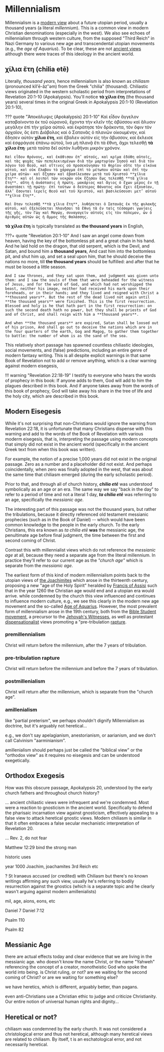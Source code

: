 # Millennialism

Millennialism is a [modern view](index.md) about a future utopian period, usually a thousand years (a literal *millennium*).
This is a common view in modern Christian denominations (especially in the west).
We also see echoes of millennialism through western culture, from the supposed "Third Reich" in Nazi Germany to various new age and transcendental utopian movements (e.g., the *age of Aquarius*).
To be clear, these are not [ancient views](../ancient-views/index.md) although there were traces of this ideology in the ancient world.


## χίλια ἔτη (chilia etē)

Literally, *thousand years*, hence millennialism is also known as *chiliasm* (pronounced kĭl′ē-ăz″əm) from the Greek "chilia" (thousand).
Chiliastic views originated in the western scholastic period from interpretations of Revelation 20:1-10 (Apokalypsis).
You'll notice **τὰ χίλια ἔτη** (the thousand years) several times in the original Greek in Apokalypsis 20:1-10 (Revelation 20:1-10),


??? quote "Ἀποκάλυψις (Apokalypsis) 20:1-10"
    Καὶ εἶδον ἄγγελον καταβαίνοντα ἐκ τοῦ οὐρανοῦ, ἔχοντα τὴν κλεῖν τῆς ἀβύσσου καὶ ἅλυσιν μεγάλην ἐπὶ τὴν χεῖρα αὐτοῦ. καὶ ἐκράτησε τὸν δράκοντα, τὸν ὄφιν τὸν ἀρχαῖον, ὅς ἐστι Διάβολος καὶ ὁ Σατανᾶς ὁ πλανῶν οἰκουμένην, καὶ ἔδησεν αὐτὸν **χίλια ἔτη**, καὶ ἔβαλεν αὐτὸν εἰς τὴν ἄβυσσον, καὶ ἔκλεισε καὶ ἐσφράγισε ἐπάνω αὐτοῦ, ἵνα μὴ πλανᾷ ἔτι τὰ ἔθνη, ἄχρι τελεσθῇ **τὰ χίλια ἔτη**· μετὰ ταῦτα δεῖ αὐτὸν λυθῆναι μικρὸν χρόνον.

    Καὶ εἶδον θρόνους, καὶ ἐκάθισαν ἐπ’ αὐτούς, καὶ κρῖμα ἐδόθη αὐτοῖς, καὶ τὰς ψυχὰς τῶν πεπελεκισμένων διὰ τὴν μαρτυρίαν Ἰησοῦ καὶ διὰ τὸν λόγον τοῦ Θεοῦ, καὶ οἵτινες οὐ προσεκύνησαν τὸ θηρίον οὔτε τὴν εἰκόνα αὐτοῦ, καὶ οὐκ ἔλαβον τὸ χάραγμα ἐπὶ τὸ μέτωπον αὐτῶν καὶ ἐπὶ τὴν χεῖρα αὐτῶν· καὶ ἔζησαν καὶ ἐβασίλευσαν μετὰ τοῦ Χριστοῦ **χίλια ἔτη**· καὶ οἱ λοιποὶ τῶν νεκρῶν οὐκ ἔζησαν ἕως τελεσθῇ **τὰ χίλια ἔτη**. αὕτη ἡ ἀνάστασις ἡ πρώτη. μακάριος καὶ ἅγιος ὁ ἔχων μέρος ἐν τῇ ἀναστάσει τῇ πρώτῃ· ἐπὶ τούτων ὁ δεύτερος θάνατος οὐκ ἔχει ἐξουσίαν, ἀλλ’ ἔσονται ἱερεῖς Θεοῦ καὶ τοῦ Χριστοῦ, καὶ βασιλεύσουσι μετ’ αὐτοῦ **χίλια ἔτη**.

    Καὶ ὅταν τελεσθῇ **τὰ χίλια ἔτη**, λυθήσεται ὁ Σατανᾶς ἐκ τῆς φυλακῆς αὐτοῦ, καὶ ἐξελεύσεται πλανῆσαι τὰ ἔθνη τὰ ἐν ταῖς τέσσαρσι γωνίαις τῆς γῆς, τὸν Γὼγ καὶ Μαγώγ, συναγαγεῖν αὐτοὺς εἰς τὸν πόλεμον, ὧν ὁ ἀριθμὸς αὐτῶν ὡς ἡ ἄμμος τῆς θαλάσσης.

**τὰ χίλια ἔτη** is typically translated as **the thousand years** in English,

???+ quote "Revelation 20:1-10"
    And I saw an angel come down from heaven, having the key of the bottomless pit and a great chain in his hand. And he laid hold on the dragon, that old serpent, which is the Devil, and Satan, and bound him a **thousand years**, And cast him into the bottomless pit, and shut him up, and set a seal upon him, that he should deceive the nations no more, till **the thousand years** should be fulfilled: and after that he must be loosed a little season.

    And I saw thrones, and they sat upon them, and judgment was given unto them: and I saw the souls of them that were beheaded for the witness of Jesus, and for the word of God, and which had not worshipped the beast, neither his image, neither had received his mark upon their foreheads, or in their hands; and they lived and reigned with Christ a **thousand years**. But the rest of the dead lived not again until **the thousand years** were finished. This is the first resurrection. Blessed and holy is he that hath part in the first resurrection: on such the second death hath no power, but they shall be priests of God and of Christ, and shall reign with him a **thousand years**.

    And when **the thousand years** are expired, Satan shall be loosed out of his prison, And shall go out to deceive the nations which are in the four quarters of the earth, Gog and Magog, to gather them together to battle: the number of whom is as the sand of the sea.

This relatively short passage has spawned countless chiliastic ideologies, social movements, and (false) predictions, including an entire genre of modern fantasy writing.
This is all despite explicit warnings in that same Book of Revelation not to add or remove anything, which is a clear warning against modern eisegesis,

!!! warning "Revelation 22:18-19"
    I testify to everyone who hears the words of prophecy in this book: If anyone adds to them, God will add to him the plagues described in this book. And if anyone takes away from the words of this book of prophecy, God will take away his share in the tree of life and the holy city, which are described in this book.



## Modern Eisegesis

While it's not surprising that non-Christians would ignore the warning from Revelation 22:18, it is unfortunate that many Christians dispense with this warning and add to the words of the Book of Revelation with various moderm eisegesis, that is, interpreting the passage using modern concepts that simply did not exist in the ancient world
(specifically in the ancient Greek text from when this book was written).

For example, the notion of a precise 1,000 years did not exist in the original passage. Zero as a number and a placeholder did not exist. 
And perhaps coincidentally, when zero was finally adopted in the west, that was about the same time that chiliasm emerged (during the early scholastic period).

Prior to that, and through all of church history, ***chilia etē*** was understood symbolically as an age or an era.
The same way we say "back in the day" to refer to a period of time and not a literal 1 day, ***ta chilia etē*** was referring to an age, specifically the *messianic age*.

The interesting part of this passage was not the thousand years, but rather the tribulations, because it directly referenced old testament messianic prophecies (such as in the Book of Daniel) -- which would have been common knowledge to the people in the early church.
To the early Christians, this era known as *ta chilia etē* **was** the messianic age, the penultimate age before final judgment, the time between the first and second coming of Christ.

Contrast this with millennialist views which do not reference the *messianic age* at all, because they need a separate age from the literal millennium. In practice they'll refer to our current age as the *"church age"* which is separate from the *messianic age*.

The earliest form of this kind of modern millennialism points back to the utopian views of 
 [the Joachimites](https://en.wikipedia.org/wiki/Joachimites) 
 which arose in the thirteenth century, proposing
 a new "age of the Holy Spirit" heralded by 
 [Francis of Assisi](https://en.wikipedia.org/wiki/Francis_of_Assisi)
 such that in the year 1260 the Christian age would end and a utopian era would arrive.
while condemned by the church this view influenced and continues to influence modern culture, 
 e.g., we see this clearly in
 the modern new age movement and the so-called
 [Age of Aquarius](https://en.wikipedia.org/wiki/Age_of_Aquarius).
However, the most prevalent form of millennialism arose in the 19th century, both from the
 [Bible Student movement](https://en.wikipedia.org/wiki/Bible_Student_movement),
 a precursor to the [Jehovah's Witnesses](https://en.wikipedia.org/wiki/Jehovah%27s_Witnesses),
 as well as protestant [dispensationalist](https://en.wikipedia.org/wiki/Dispensationalism)
 views promoting a "pre-tribulation [rapture](https://en.wikipedia.org/wiki/Rapture).






### premillennialism

Christ will return before the millennium, after the 7 years of tribulation.





### pre-tribulation rapture

Christ will return before the millennium and before the 7 years of tribulation.






### postmillenialism

Christ will return after the millennium, which is separate from the "church age".






### amillenialism

like "partial preterism", we perhaps shouldn't dignify Millennialism as doctrine, but it's arguably not heretical...

e.g., we don't say apelagianism, anestorianism, or aarianism, and we don't call Calvinism "aarminianism".

amillenialism should perhaps just be called the "biblical view" or the "orthodox view" as it requires no eisegesis and can be understood exegetically.





## Orthodox Exegesis

How was this obscure passage, Apokalypsis 20, understood by the early church fathers and throughout church history?

...
ancient chiliastic views were infrequent and we're condemned. Most were a reaction to gnosticism in the ancient world. Specifically to defend the pharisaic incarnation view against gnosticism, effectively appealing to a false view to attack heretical gnostic views.
Modern chiliasm is similar in that it often embraces a false secular mechanistic interpretation of Revelation 20.


... Rev. 2, do not fear


Matthew 12:29 
bind the strong man


historic uses

year 1000
Joachim, joachamites
3rd Reich
etc


? St Iranaeus
 accused (or credited) with Chiliasm but there's no known writings affirming any such view, usually he's referring to bodily resurrection against the gnostics (which is a separate topic and he clearly wasn't arguing against modern amillenialists)


mil, age, aions, eons, etc

Daniel 7
Daniel 7:12 

Psalm 110

Psalm 82





## Messianic Age

there are actual effects today and clear evidence that we are living in the messianic age.
who doesn't know the name Christ, or the name "Yahweh" referencing the concept of a creator, monotheistic God who spoke the world into being.
is Christ ruling, or not?
are we waiting for the second coming of Christ? or are we waiting for something else?

we have heretics, which is different, arguably better, than pagans.

even anti-Christians use a Christian ethic to judge and criticize Christianity.
Our entire notion of universal human rights and dignity...





## Heretical or not?

chiliasm was condemned by the early church. It was not considered a christological error and thus not heretical, although many heretical views are related to chiliasm.
By itself, t is an eschatological error, and not necessarily heretical.





